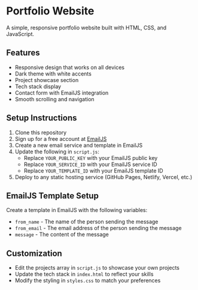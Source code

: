 # Portfolio Website

A simple, responsive portfolio website built with HTML, CSS, and JavaScript.

## Features

- Responsive design that works on all devices
- Dark theme with white accents
- Project showcase section
- Tech stack display
- Contact form with EmailJS integration
- Smooth scrolling and navigation

## Setup Instructions

1. Clone this repository
2. Sign up for a free account at [EmailJS](https://www.emailjs.com/)
3. Create a new email service and template in EmailJS
4. Update the following in `script.js`:
   - Replace `YOUR_PUBLIC_KEY` with your EmailJS public key
   - Replace `YOUR_SERVICE_ID` with your EmailJS service ID
   - Replace `YOUR_TEMPLATE_ID` with your EmailJS template ID
5. Deploy to any static hosting service (GitHub Pages, Netlify, Vercel, etc.)

## EmailJS Template Setup

Create a template in EmailJS with the following variables:
- `from_name` - The name of the person sending the message
- `from_email` - The email address of the person sending the message
- `message` - The content of the message

## Customization

- Edit the projects array in `script.js` to showcase your own projects
- Update the tech stack in `index.html` to reflect your skills
- Modify the styling in `styles.css` to match your preferences

